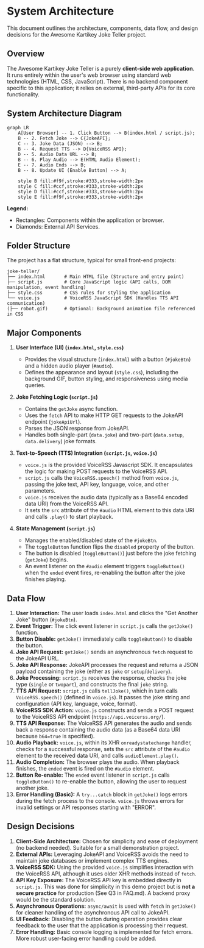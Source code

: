 # System Architecture

This document outlines the architecture, components, data flow, and design decisions for the Awesome Kartikey Joke Teller project.

## Overview

The Awesome Kartikey Joke Teller is a purely **client-side web application**. It runs entirely within the user's web browser using standard web technologies (HTML, CSS, JavaScript). There is no backend component specific to this application; it relies on external, third-party APIs for its core functionality.

## System Architecture Diagram

```mermaid
graph LR
    A[User Browser] -- 1. Click Button --> B(index.html / script.js);
    B -- 2. Fetch Joke --> C{JokeAPI};
    C -- 3. Joke Data (JSON) --> B;
    B -- 4. Request TTS --> D{VoiceRSS API};
    D -- 5. Audio Data URL --> B;
    B -- 6. Play Audio --> E(HTML Audio Element);
    E -- 7. Audio Ends --> B;
    B -- 8. Update UI (Enable Button) --> A;

    style B fill:#f9f,stroke:#333,stroke-width:2px
    style C fill:#ccf,stroke:#333,stroke-width:2px
    style D fill:#ccf,stroke:#333,stroke-width:2px
    style E fill:#f9f,stroke:#333,stroke-width:2px
```

**Legend:**

- Rectangles: Components within the application or browser.
- Diamonds: External API Services.

## Folder Structure

The project has a flat structure, typical for small front-end projects:

```
joke-teller/
├── index.html       # Main HTML file (Structure and entry point)
├── script.js        # Core JavaScript logic (API calls, DOM manipulation, event handling)
├── style.css        # CSS rules for styling the application
└── voice.js         # VoiceRSS JavaScript SDK (Handles TTS API communication)
(├── robot.gif)      # Optional: Background animation file referenced in CSS
```

## Major Components

1.  **User Interface (UI) (`index.html`, `style.css`)**

    - Provides the visual structure (`index.html`) with a button (`#jokeBtn`) and a hidden audio player (`#audio`).
    - Defines the appearance and layout (`style.css`), including the background GIF, button styling, and responsiveness using media queries.

2.  **Joke Fetching Logic (`script.js`)**

    - Contains the `getJoke` async function.
    - Uses the `fetch` API to make HTTP GET requests to the JokeAPI endpoint (`jokeApiUrl`).
    - Parses the JSON response from JokeAPI.
    - Handles both single-part (`data.joke`) and two-part (`data.setup`, `data.delivery`) joke formats.

3.  **Text-to-Speech (TTS) Integration (`script.js`, `voice.js`)**

    - `voice.js` is the provided VoiceRSS Javascript SDK. It encapsulates the logic for making POST requests to the VoiceRSS API.
    - `script.js` calls the `VoiceRSS.speech()` method from `voice.js`, passing the joke text, API key, language, voice, and other parameters.
    - `voice.js` receives the audio data (typically as a Base64 encoded data URI) from the VoiceRSS API.
    - It sets the `src` attribute of the `#audio` HTML element to this data URI and calls `.play()` to start playback.

4.  **State Management (`script.js`)**
    - Manages the enabled/disabled state of the `#jokeBtn`.
    - The `toggleButton` function flips the `disabled` property of the button.
    - The button is disabled (`toggleButton()`) just before the joke fetching (`getJoke`) begins.
    - An event listener on the `#audio` element triggers `toggleButton()` when the `ended` event fires, re-enabling the button after the joke finishes playing.

## Data Flow

1.  **User Interaction:** The user loads `index.html` and clicks the "Get Another Joke" button (`#jokeBtn`).
2.  **Event Trigger:** The click event listener in `script.js` calls the `getJoke()` function.
3.  **Button Disable:** `getJoke()` immediately calls `toggleButton()` to disable the button.
4.  **Joke API Request:** `getJoke()` sends an asynchronous `fetch` request to the JokeAPI URL.
5.  **Joke API Response:** JokeAPI processes the request and returns a JSON payload containing the joke (either as `joke` or `setup`/`delivery`).
6.  **Joke Processing:** `script.js` receives the response, checks the joke type (`single` or `twopart`), and constructs the final `joke` string.
7.  **TTS API Request:** `script.js` calls `tellJoke()`, which in turn calls `VoiceRSS.speech()` (defined in `voice.js`). It passes the joke string and configuration (API key, language, voice, format).
8.  **VoiceRSS SDK Action:** `voice.js` constructs and sends a POST request to the VoiceRSS API endpoint (`https://api.voicerss.org/`).
9.  **TTS API Response:** The VoiceRSS API generates the audio and sends back a response containing the audio data (as a Base64 data URI because `b64=true` is specified).
10. **Audio Playback:** `voice.js`, within its XHR `onreadystatechange` handler, checks for a successful response, sets the `src` attribute of the `#audio` element to the received data URI, and calls `audioElement.play()`.
11. **Audio Completion:** The browser plays the audio. When playback finishes, the `ended` event is fired on the `#audio` element.
12. **Button Re-enable:** The `ended` event listener in `script.js` calls `toggleButton()` to re-enable the button, allowing the user to request another joke.
13. **Error Handling (Basic):** A `try...catch` block in `getJoke()` logs errors during the fetch process to the console. `voice.js` throws errors for invalid settings or API responses starting with "ERROR".

## Design Decisions

1.  **Client-Side Architecture:** Chosen for simplicity and ease of deployment (no backend needed). Suitable for a small demonstration project.
2.  **External APIs:** Leveraging JokeAPI and VoiceRSS avoids the need to maintain joke databases or implement complex TTS engines.
3.  **VoiceRSS SDK:** Using the provided `voice.js` simplifies interaction with the VoiceRSS API, although it uses older XHR methods instead of `fetch`.
4.  **API Key Exposure:** The VoiceRSS API key is embedded directly in `script.js`. This was done for simplicity in this demo project but is **not a secure practice** for production (See Q3 in FAQ.md). A backend proxy would be the standard solution.
5.  **Asynchronous Operations:** `async/await` is used with `fetch` in `getJoke()` for cleaner handling of the asynchronous API call to JokeAPI.
6.  **UI Feedback:** Disabling the button during operation provides clear feedback to the user that the application is processing their request.
7.  **Error Handling:** Basic console logging is implemented for fetch errors. More robust user-facing error handling could be added.
